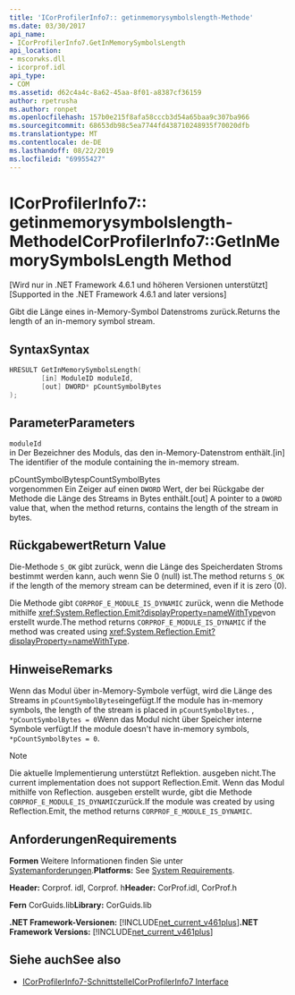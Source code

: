 ```yaml
---
title: 'ICorProfilerInfo7:: getinmemorysymbolslength-Methode'
ms.date: 03/30/2017
api_name:
- ICorProfilerInfo7.GetInMemorySymbolsLength
api_location:
- mscorwks.dll
- icorprof.idl
api_type:
- COM
ms.assetid: d62c4a4c-8a62-45aa-8f01-a8387cf36159
author: rpetrusha
ms.author: ronpet
ms.openlocfilehash: 157b0e215f8afa58cccb3d54a65baa9c307ba966
ms.sourcegitcommit: 68653db98c5ea7744fd438710248935f70020dfb
ms.translationtype: MT
ms.contentlocale: de-DE
ms.lasthandoff: 08/22/2019
ms.locfileid: "69955427"
---
```

# <a name="icorprofilerinfo7getinmemorysymbolslength-method"></a><span data-ttu-id="35d3a-102">ICorProfilerInfo7:: getinmemorysymbolslength-Methode</span><span class="sxs-lookup"><span data-stu-id="35d3a-102">ICorProfilerInfo7::GetInMemorySymbolsLength Method</span></span>
<span data-ttu-id="35d3a-103">[Wird nur in .NET Framework 4.6.1 und höheren Versionen unterstützt]</span><span class="sxs-lookup"><span data-stu-id="35d3a-103">[Supported in the .NET Framework 4.6.1 and later versions]</span></span>  
  
 <span data-ttu-id="35d3a-104">Gibt die Länge eines in-Memory-Symbol Datenstroms zurück.</span><span class="sxs-lookup"><span data-stu-id="35d3a-104">Returns the length of an in-memory symbol stream.</span></span>  
  
## <a name="syntax"></a><span data-ttu-id="35d3a-105">Syntax</span><span class="sxs-lookup"><span data-stu-id="35d3a-105">Syntax</span></span>  
  
```cpp  
HRESULT GetInMemorySymbolsLength(  
        [in] ModuleID moduleId,  
        [out] DWORD* pCountSymbolBytes  
);  
```  
  
## <a name="parameters"></a><span data-ttu-id="35d3a-106">Parameter</span><span class="sxs-lookup"><span data-stu-id="35d3a-106">Parameters</span></span>  
 `moduleId`  
 <span data-ttu-id="35d3a-107">in Der Bezeichner des Moduls, das den in-Memory-Datenstrom enthält.</span><span class="sxs-lookup"><span data-stu-id="35d3a-107">[in] The identifier of the module containing the in-memory stream.</span></span>  
  
 <span data-ttu-id="35d3a-108">pCountSymbolBytes</span><span class="sxs-lookup"><span data-stu-id="35d3a-108">pCountSymbolBytes</span></span>  
 <span data-ttu-id="35d3a-109">vorgenommen Ein Zeiger auf einen `DWORD` Wert, der bei Rückgabe der Methode die Länge des Streams in Bytes enthält.</span><span class="sxs-lookup"><span data-stu-id="35d3a-109">[out] A pointer to a `DWORD` value that, when the method returns, contains the length of the stream in bytes.</span></span>  
  
## <a name="return-value"></a><span data-ttu-id="35d3a-110">Rückgabewert</span><span class="sxs-lookup"><span data-stu-id="35d3a-110">Return Value</span></span>  
 <span data-ttu-id="35d3a-111">Die-Methode `S_OK` gibt zurück, wenn die Länge des Speicherdaten Stroms bestimmt werden kann, auch wenn Sie 0 (null) ist.</span><span class="sxs-lookup"><span data-stu-id="35d3a-111">The method returns `S_OK` if the length of the memory stream can be determined, even if it is zero (0).</span></span>  
  
 <span data-ttu-id="35d3a-112">Die Methode gibt `CORPROF_E_MODULE_IS_DYNAMIC` zurück, wenn die Methode mithilfe <xref:System.Reflection.Emit?displayProperty=nameWithType>von erstellt wurde.</span><span class="sxs-lookup"><span data-stu-id="35d3a-112">The method returns `CORPROF_E_MODULE_IS_DYNAMIC` if the method was created using <xref:System.Reflection.Emit?displayProperty=nameWithType>.</span></span>  
  
## <a name="remarks"></a><span data-ttu-id="35d3a-113">Hinweise</span><span class="sxs-lookup"><span data-stu-id="35d3a-113">Remarks</span></span>  
 <span data-ttu-id="35d3a-114">Wenn das Modul über in-Memory-Symbole verfügt, wird die Länge des Streams in `pCountSymbolBytes`eingefügt.</span><span class="sxs-lookup"><span data-stu-id="35d3a-114">If the module has in-memory symbols, the length of the stream is placed in `pCountSymbolBytes`.</span></span> <span data-ttu-id="35d3a-115">, `*pCountSymbolBytes = 0`Wenn das Modul nicht über Speicher interne Symbole verfügt.</span><span class="sxs-lookup"><span data-stu-id="35d3a-115">If the module doesn't have in-memory     symbols, `*pCountSymbolBytes = 0`.</span></span>  
  
> [!NOTE]
> <span data-ttu-id="35d3a-116">Die aktuelle Implementierung unterstützt Reflektion. ausgeben nicht.</span><span class="sxs-lookup"><span data-stu-id="35d3a-116">The current implementation does not support Reflection.Emit.</span></span> <span data-ttu-id="35d3a-117">Wenn das Modul mithilfe von Reflection. ausgeben erstellt wurde, gibt die Methode `CORPROF_E_MODULE_IS_DYNAMIC`zurück.</span><span class="sxs-lookup"><span data-stu-id="35d3a-117">If the module was created by using Reflection.Emit, the method returns `CORPROF_E_MODULE_IS_DYNAMIC`.</span></span>  
  
## <a name="requirements"></a><span data-ttu-id="35d3a-118">Anforderungen</span><span class="sxs-lookup"><span data-stu-id="35d3a-118">Requirements</span></span>  
 <span data-ttu-id="35d3a-119">**Formen** Weitere Informationen finden Sie unter [Systemanforderungen](../../../../docs/framework/get-started/system-requirements.md).</span><span class="sxs-lookup"><span data-stu-id="35d3a-119">**Platforms:** See [System Requirements](../../../../docs/framework/get-started/system-requirements.md).</span></span>  
  
 <span data-ttu-id="35d3a-120">**Header:** Corprof. idl, Corprof. h</span><span class="sxs-lookup"><span data-stu-id="35d3a-120">**Header:** CorProf.idl, CorProf.h</span></span>  
  
 <span data-ttu-id="35d3a-121">**Fern** CorGuids.lib</span><span class="sxs-lookup"><span data-stu-id="35d3a-121">**Library:** CorGuids.lib</span></span>  
  
 <span data-ttu-id="35d3a-122">**.NET Framework-Versionen:** [!INCLUDE[net_current_v461plus](../../../../includes/net-current-v461plus-md.md)]</span><span class="sxs-lookup"><span data-stu-id="35d3a-122">**.NET Framework Versions:** [!INCLUDE[net_current_v461plus](../../../../includes/net-current-v461plus-md.md)]</span></span>  
  
## <a name="see-also"></a><span data-ttu-id="35d3a-123">Siehe auch</span><span class="sxs-lookup"><span data-stu-id="35d3a-123">See also</span></span>

- [<span data-ttu-id="35d3a-124">ICorProfilerInfo7-Schnittstelle</span><span class="sxs-lookup"><span data-stu-id="35d3a-124">ICorProfilerInfo7 Interface</span></span>](../../../../docs/framework/unmanaged-api/profiling/icorprofilerinfo7-interface.md)
